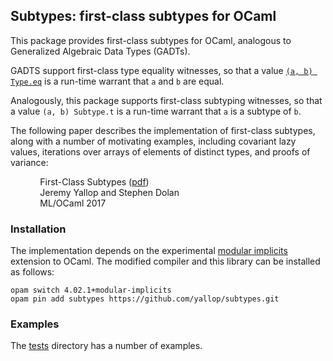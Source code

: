 ## Subtypes: first-class subtypes for OCaml

This package provides first-class subtypes for OCaml, analogous to Generalized Algebraic Data Types (GADTs).

GADTS support first-class type equality witnesses, so that a value [`(a, b) Type.eq`](https://github.com/ocaml/ocaml/blob/2a1cdfaa9d1d0b545ce9dc7ba7bf36232e59a56e/stdlib/type.mli#L22) is a run-time warrant that `a` and `b` are equal.

Analogously, this package supports first-class subtyping witnesses, so that a value `(a, b) Subtype.t` is a run-time warrant that `a` is a subtype of `b`.

The following paper describes the implementation of first-class subtypes, along with a number of motivating examples, including covariant lazy values, iterations over arrays of elements of distinct types, and proofs of variance:

&nbsp;&nbsp;&nbsp;&nbsp;&nbsp;&nbsp;&nbsp;&nbsp;&nbsp;&nbsp;&nbsp;&nbsp;First-Class Subtypes ([pdf][paper])  
&nbsp;&nbsp;&nbsp;&nbsp;&nbsp;&nbsp;&nbsp;&nbsp;&nbsp;&nbsp;&nbsp;&nbsp;Jeremy Yallop and Stephen Dolan  
&nbsp;&nbsp;&nbsp;&nbsp;&nbsp;&nbsp;&nbsp;&nbsp;&nbsp;&nbsp;&nbsp;&nbsp;ML/OCaml 2017

### Installation

The implementation depends on the experimental [modular implicits][modular-implicits] extension to OCaml.  The modified compiler and this library can be installed as follows:

```
opam switch 4.02.1+modular-implicits
opam pin add subtypes https://github.com/yallop/subtypes.git
```

### Examples

The [tests][tests] directory has a number of examples.

[paper]: https://www.cl.cam.ac.uk/~jdy22/papers/first-class-subtypes-draft.pdf
[modular-implicits]: https://www.cl.cam.ac.uk/~jdy22/papers/modular-implicits.pdf
[tests]: https://github.com/yallop/subtypes/tree/master/tests
